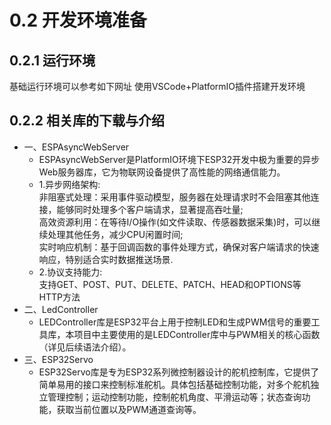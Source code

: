 # 0.2 开发环境准备

## 0.2.1 运行环境

基础运行环境可以参考如下网址 使用VSCode+PlatformIO插件搭建开发环境

## 0.2.2 相关库的下载与介绍


- 一、ESPAsyncWebServer
  * ESPAsyncWebServer是PlatformIO环境下ESP32开发中极为重要的异步Web服务器库，它为物联网设备提供了高性能的网络通信能力。
  * 1.异步网络架构:
  <br>非阻塞式处理​​：采用事件驱动模型，服务器在处理请求时不会阻塞其他连接，能够同时处理多个客户端请求，显著提高吞吐量;
  <br>高效资源利用​​：在等待I/O操作(如文件读取、传感器数据采集)时，可以继续处理其他任务，减少CPU闲置时间;
  <br>实时响应机制​​：基于回调函数的事件处理方式，确保对客户端请求的快速响应，特别适合实时数据推送场景.
  * 2.协议支持能力:
  <br>支持GET、POST、PUT、DELETE、PATCH、HEAD和OPTIONS等HTTP方法
- 二、LedController
  * LEDController库是ESP32平台上用于控制LED和生成PWM信号的重要工具库，本项目中主要使用的是LEDController库中与PWM相关的核心函数（详见后续语法介绍）。
- 三、ESP32Servo
  * ESP32Servo库是专为ESP32系列微控制器设计的舵机控制库，它提供了简单易用的接口来控制标准舵机。具体包括基础控制功能，对多个舵机独立管理控制；运动控制功能，控制舵机角度、平滑运动等；状态查询功能，获取当前位置以及PWM通道查询等。
